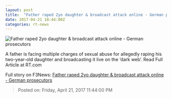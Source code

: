 ```yaml
---
layout: post
title:  "Father raped 2yo daughter & broadcast attack online - German prosecutors"
date: 2017-04-21 18:44:00Z
categories: rt-news
---
```


![Father raped 2yo daughter & broadcast attack online - German prosecutors](https://cdn.rt.com/files/2017.04/article/58fa480ec461887f3c8b45bf.jpg)

A father is facing multiple charges of sexual abuse for allegedly raping his two-year-old daughter and broadcasting it live on the ‘dark web’. Read Full Article at RT.com


Full story on F3News: [Father raped 2yo daughter & broadcast attack online - German prosecutors](http://www.f3nws.com/n/NkxrpG)

> Posted on: Friday, April 21, 2017 11:44:00 PM

